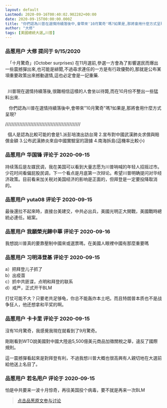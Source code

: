 ```yaml
---
layout: default
Lastmod: 2020-09-16T00:40:02.902282+00:00
date: 2020-09-15T00:00:00.000Z
title: "你們認為川普在選情持續落後中,會帶來'10月驚奇'嗎?如果是,那將會用什麼方式呈現?"
author: "大修"
tags: [美國總統大選,川普]
---
```



### 品葱用户 **大修** 提问于 9/15/2020
    
  「十月驚奇」(October surprises) 在11月選前,參選一方會為了影響選民而爆出一些震撼彈出來,也可能是緋聞,不過尋求連任的一方是有行政優勢的,那就是公布某項重要政策出來撼動選情,這也必定會是一記重藥.  
  
     
  川普現在選情持續落後,很難相信這樣的人會坐以待斃,而在10月份不整出一些猛料出來.  
  
  
   你們認為川普在選情持續落後中,會帶來"10月驚奇"嗎?如果是,那將會用什麼方式呈現?  
  
  
  
  
  
////////////////////////////////////////////////  
  
  個人是認為比較可能的會是1.派彭培澳出訪台灣 2.宣布對中國武漢肺炎求償與賠償金額 3.公布武漢肺炎來自中國實驗室的證據 4.南海拆島(這機率比較小)
    
                

### 品葱用户 **华国锋** 评论于 2020-09-15
        
持续落后是左媒民调，我在美国可以看到大量志愿为川普呐喊的年轻人招摇过市。少花时间看偏屁股民调，下一个看点是月底第一次辩论。希望川普明确提问对华经济政策。目前看来加关税对美国经济的影响是正面的，但拜登是一定要投降取消的。
        
                

### 品葱用户 **yuta08** 评论于 2020-09-15
        
最後還拉不起來時，直接台美建交，中共必出兵，美國光明正大開戰，美國戰時總統必連任。結案。
        
                

### 品葱用户 **我願榮光歸中華** 评论于 2020-09-16
        
我想說川普真的要靠壓制中國來或選票嗎，在美國人眼裡中國有那麼重要嗎
        
                

### 品葱用户 **习明泽登基** 评论于 2020-09-15
        
a）把拜登儿子抓了  
b）出疫苗  
c）抓中共匪谍，点明和拜登的联系  
d）戒严，正式开干BLM  
  
打仗可能不大？只要老共足够龟，你总不能轰炸本土吧。而且特朗普本质也不是战争狂人，他还想拿和平奖的啊。
        
                

### 品葱用户 **卡卡里** 评论于 2020-09-15
        
沒有10月驚奇，我感覺我現在就看到了9月驚奇。  
  
剛剛看到WTO說美國對中國大陸逾5,500億美元商品加徵關稅之舉，違反了國際規則。  
  
這一震撼彈看起來是對拜登有利，不過我想川普大概也很高興有人親切地在大選前給他送上名目了。
        
                

### 品葱用户 **若名用户** 评论于 2020-09-15
        
怕是中共要来一波十月惊奇，再往美国投个病毒，要不就是再来一次BLM
        
                





> [点击品葱原文参与讨论](https://pincong.rocks/question/31034)

